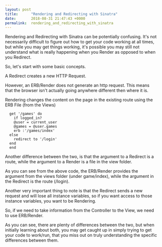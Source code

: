 ```yaml
---
layout: post
title:      "Rendering and Redirecting with Sinatra"
date:       2018-08-31 21:47:43 +0000
permalink:  rendering_and_redirecting_with_sinatra
---
```



Rendering and Redirecting with Sinatra can be potentially confusing.  It's not necessarily difficult to figure out how to get your code working at all times, but while you may get things working, it's possible you may still not understand what is really happening when you Render as opposed to when you Redirect.

So, let's start with some basic concepts.

A Redirect creates a new HTTP Request.

However, an ERB/Render does not generate an http request.  This means that the browser isn't actually going anywhere different then where it is.

Rendering changes the content on the page in the existing route using the ERB File (from the Views)

```
  get '/games' do
    if logged_in?
    @user = current_user
    @games = @user.games
    erb :'/games/index'
  else
    redirect to '/login'
  end
  end
```

Another difference between the two, is that the argument to a Redirect is a route, while the argument to a Render is a file in the view folder.

As you can see from the above code, the ERB/Render provides the argument from the views folder (under game/index), while the argument in the Redirect is the route (/login).

Another very important thing to note is that the Redirect sends a new request and will lose all instance variables, so if you want access to those instance variables, you want to be Rendering.

So, if we need to take information from the Controller to the View, we need to use ERB/Render.

As you can see, there are plenty of differences between the two, but when initially learning about both, you may get caught up in simply trying to get your code to work/run, that you miss out on truly understanding the specific differences between them.
